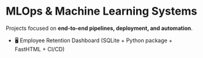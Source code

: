 # MLOps & Machine Learning Systems
Projects focused on **end-to-end pipelines, deployment, and automation**.

- 🖥️ Employee Retention Dashboard (SQLite + Python package + FastHTML + CI/CD)